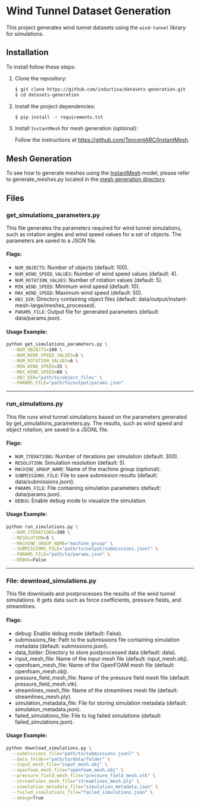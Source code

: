 # Wind Tunnel Dataset Generation

This project generates wind tunnel datasets using the `wind-tunnel` library for simulations.

## Installation

To install follow these steps:

1. Clone the repository:

   ```bash
   $ git clone https://github.com/inductiva/datasets-generation.git
   $ cd datasets-generation
   ```
   
2. Install the project dependencies:
   ```bash
   $ pip install -r requirements.txt
   ```

3. Install `InstantMesh` for mesh generation (optional):
   
    Follow the instructions at https://github.com/TencentARC/InstantMesh.


## Mesh Generation
To see how to generate meshes using the [InstantMesh](https://github.com/TencentARC/InstantMesh) model, please refer to generate_meshes.py located in the [mesh generation directory](windtunnel_dataset/mesh_generation).


## Files 

### get_simulations_parameters.py

This file generates the parameters required for wind tunnel simulations, such as rotation angles and wind speed values for a set of objects. The parameters are saved to a JSON file.

#### Flags:

-  `NUM_OBJECTS`: Number of objects (default: 100).
-  `NUM_WIND_SPEED_VALUES`: Number of wind speed values (default: 4).
-  `NUM_ROTATION_VALUES`: Number of rotation values (default: 5).
-  `MIN_WIND_SPEED`: Minimum wind speed (default: 10).
-  `MAX_WIND_SPEED`: Maximum wind speed (default: 50).
-  `OBJ_DIR`: Directory containing object files (default: data/output/instant-mesh-large/meshes_processed).
-  `PARAMS_FILE`: Output file for generated parameters (default: data/params.json).


#### Usage Example:

```bash
python get_simulations_parameters.py \
  --NUM_OBJECTS=100 \
  --NUM_WIND_SPEED_VALUES=5 \
  --NUM_ROTATION_VALUES=6 \
  --MIN_WIND_SPEED=15 \
  --MAX_WIND_SPEED=60 \
  --OBJ_DIR="path/to/object_files" \
  --PARAMS_FILE="path/to/output/params.json"
```

---

### run_simulations.py

This file runs wind tunnel simulations based on the parameters generated by get_simulations_parameters.py. The results, such as wind speed and object rotation, are saved to a JSONL file.

#### Flags:

-  `NUM_ITERATIONS`: Number of iterations per simulation (default: 300).
-  `RESOLUTION`: Simulation resolution (default: 5).
-  `MACHINE_GROUP_NAME`: Name of the machine group (optional).
-  `SUBMISSIONS_FILE`: File to save submission results (default: data/submissions.jsonl).
-  `PARAMS_FILE`: File containing simulation parameters (default: data/params.json).
-  `DEBUG`: Enable debug mode to visualize the simulation.


#### Usage Example:

```bash
python run_simulations.py \
  --NUM_ITERATIONS=300 \
  --RESOLUTION=5 \
  --MACHINE_GROUP_NAME="machine_group" \
  --SUBMISSIONS_FILE="path/to/output/submissions.jsonl" \
  --PARAMS_FILE="path/to/params.json" \
  --DEBUG=False
```

---

### File: download_simulations.py

This file downloads and postprocesses the results of the wind tunnel simulations. It gets data such as force coefficients, pressure fields, and streamlines.

#### Flags:
-  debug: Enable debug mode (default: False).
-  submissions_file: Path to the submissions file containing simulation metadata (default: submissions.jsonl).
-  data_folder: Directory to store postprocessed data (default: data).
-  input_mesh_file: Name of the input mesh file (default: input_mesh.obj).
-  openfoam_mesh_file: Name of the OpenFOAM mesh file (default: openfoam_mesh.obj).
-  pressure_field_mesh_file: Name of the pressure field mesh file (default: pressure_field_mesh.vtk).
-  streamlines_mesh_file: Name of the streamlines mesh file (default: streamlines_mesh.ply).
-  simulation_metadata_file: File for storing simulation metadata (default: simulation_metadata.json).
-  failed_simulations_file: File to log failed simulations (default: failed_simulations.json).

#### Usage Example:

```bash
python download_simulations.py \
  --submissions_file="path/to/submissions.jsonl" \
  --data_folder="path/to/data/folder" \
  --input_mesh_file="input_mesh.obj" \
  --openfoam_mesh_file="openfoam_mesh.obj" \
  --pressure_field_mesh_file="pressure_field_mesh.vtk" \
  --streamlines_mesh_file="streamlines_mesh.ply" \
  --simulation_metadata_file="simulation_metadata.json" \
  --failed_simulations_file="failed_simulations.json" \
  --debug=True
```